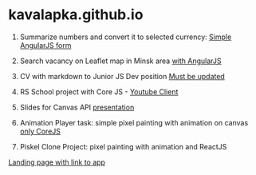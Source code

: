 # kavalapka.github.io

1. Summarize numbers and convert it to selected currency: 
[Simple AngularJS form](http://kavalapka.github.io/gp_angular/#/)

2. Search vacancy on Leaflet map in Minsk area 
[with AngularJS](http://kavalapka.github.io/vacancymap/)

3. CV with markdown to Junior JS Dev position
[Must be updated](https://kavalapka.github.io/rsschool-2019Q1-cv/cv)

4. RS School project with Core JS - [Youtube Client](https://kavalapka.github.io/youtube-client/)

5. Slides for Canvas API [presentation](https://kavalapka.github.io/reveal.js/)

6. Animation Player task: simple pixel painting with animation on canvas
[only CoreJS](https://kavalapka.github.io/animation-player/)

7. Piskel Clone Project: pixel painting with animation and ReactJS

[Landing page with link to app](https://kavalapka.github.io/piskel-clone-landing/)
